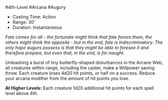 #4th-Level #Arcana #Augury
 
- Casting Time: Action
- Range: 30'
- Duration: Instantaneous  

_Fate comes for all - the fortunate might think that fate favors them, the others might think the opposite - but in the end, fate is indiscriminatory. The only hope augurs possess is that they might be able to foresee it and therefore prepare, but even that, in the end, is for naught._
 
Unleashing a burst of tiny butterfly-shaped disturbances in the Arcane Web, all creatures within range, including the caster, make a Willpower saving throw. Each creature loses 4d20 hit points, or half on a success. Reduce your arcana modifier from the amount of hit points you lose.
 
**At Higher Levels:** Each creature 1d20 additional hit points for each spell level above 4th.